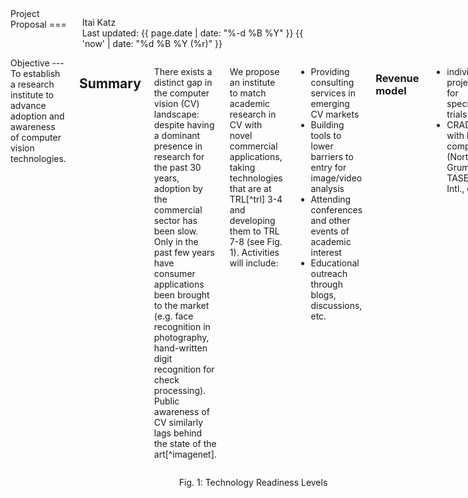 <div class="header row">
<div class="large-12 columns" markdown="1">
Project Proposal
===

Itai Katz<br/>
Last updated: {{ page.date | date: "%-d %B %Y" }}
{{ 'now' | date: "%d %B %Y (%r)" }}

</div>
</div>

<div class="wrapper row">
<div class="large-12 columns">


<div class="row">
<div class="large-12 columns" markdown="1">
Objective
---
To establish a research institute to advance adoption and awareness of computer vision technologies.

Summary
---
</div>
</div>

<div class="row">
<div class="large-8 columns" markdown="1">

There exists a distinct gap in the computer vision (CV) landscape: despite having a dominant presence in research for the past 30 years, adoption by the commercial sector has been slow. Only in the past few years have consumer applications been brought to the market (e.g. face recognition in photography, hand-written digit recognition for check processing). Public awareness of CV similarly lags behind the state of the art[^imagenet].

We propose an institute to match academic research in CV with novel commercial applications, taking technologies that are at TRL[^trl] 3-4 and developing them to TRL 7-8 (see Fig. 1). Activities will include:

* Providing consulting services in emerging CV markets
* Building tools to lower barriers to entry for image/video analysis
* Attending conferences and other events of academic interest
* Educational outreach through blogs, discussions, etc.
</div>

<div class="large-4 columns" markdown="1">
<figure>
<div id="trl-diagram"></div>
<figcaption> Fig. 1: Technology Readiness Levels </figcaption>
</figure>
</div>
</div>


<div class="row">
<div class="large-12 columns" markdown="1">

### Revenue model
- individual projects for specific trials
- CRADAs with large companies (Northrop Grumman, TASER Intl., etc.)

### Revenue goal
- $200k/yr within 6 months (approx 120hrs/mo @ $150/hr)

### First steps:
- incorporation options (LLC? SeNet subsidiary?)
- Set up initial website

### Similar companies:

1. [Applied Minds](http://en.wikipedia.org/wiki/Applied_Minds) (Danny Hillis, et. al.)
2. [Intellectual Ventures](http://en.wikipedia.org/wiki/Intellectual_Ventures) (Nathan Myhrvold, et. al.)
3. [Microsoft Research](http://en.wikipedia.org/wiki/Microsoft_Research)

### Expenses

1. Personnel
2. Overhead
	- tax
	- benefits
	- office rental
3. Equipment
	- computational
	- sensors
	- presentation
4. R&D

### Marketing strategy

- "modern" PR: social media, popular press, youtube, twitter, etc.

<a href="#" data-reveal-id="videoModal" class="radius button">Example Modal w/Video&hellip;</a>

<div id="videoModal" class="reveal-modal large" data-reveal="">
  <h2>This modal has video</h2>
  <div class="flex-video widescreen vimeo" style="display: block;">
    <iframe width="1280" height="720" src="http://www.youtube-nocookie.com/embed/wnXCopXXblE?rel=0" frameborder="0" allowfullscreen="" data-src="http://www.youtube-nocookie.com/embed/wnXCopXXblE?rel=0"></iframe>
  </div>

  <a class="close-reveal-modal">&#215;</a>
</div>



<div class="row">
      <div class="medium-6 columns">
        here's a bunch of text. here's a bunch of text. here's a bunch of text. here's a bunch of text. here's a bunch of text. here's a bunch of text. here's a bunch of text. here's a bunch of text. here's a bunch of text. here's a bunch of text. here's a bunch of text. here's a bunch of text. here's a bunch of text. here's a bunch of text. here's a bunch of text. here's a bunch of text. here's a bunch of text. here's a bunch of text. here's a bunch of text. here's a bunch of text. here's a bunch of text. here's a bunch of text. here's a bunch of text. here's a bunch of text. here's a bunch of text. here's a bunch of text. here's a bunch of text. here's a bunch of text. here's a bunch of text. here's a bunch of text. here's a bunch of text. here's a bunch of text. here's a bunch of text. here's a bunch of text. here's a bunch of text. 
      </div>
    
      <div class="medium-6 columns">
        <div id="rev-model"></div>
      </div>

    </div>  

<div class="row">
<div class="large-12 columns"  markdown="1">
### Footnotes
* [^imagenet]: Recent advancements in Deep Learning have resulted in dramatic improvements in object recognition, as measured by the annual [ImageNet](http://www.technologyreview.com/view/533761/best-of-2014-the-revolutionary-technique-that-quietly-changed-machine-vision-forever/) competition. In some cases, category classification exceeds human capabilities (e.g. determining dog breeds). 
* [^trl]: Technology Readiness Levels ([wiki](http://en.wikipedia.org/wiki/Technology_readiness_level))
{:footnotes}
</div>
</div>

</div>
</div> <!-- wrapper -->